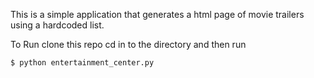 This is a simple application that generates a html page of movie trailers using a hardcoded list.

To Run
clone this repo
cd in to the directory and then run

```
$ python entertainment_center.py
```
